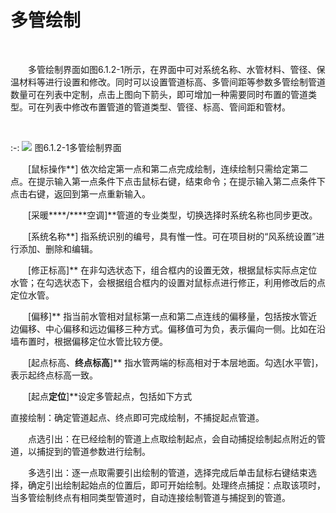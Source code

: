 #  多管绘制
<br/>

&emsp;&emsp;多管绘制界面如图6.1.2\-1所示，在界面中可对系统名称、水管材料、管径、保温材料等进行设置和修改。同时可以设置管道标高、多管间距等参数多管绘制管道数量可在列表中定制，点击上图向下箭头，即可增加一种需要同时布置的管道类型。可在列表中修改布置管道的管道类型、管径、标高、管间距和管材。

<br/>

:-: ![](images/230.png)
图6.1.2\-1多管绘制界面
<br/>

&emsp;&emsp;[鼠标操作**\] 依次给定第一点和第二点完成绘制，连续绘制只需给定第二点。在提示输入第一点条件下点击鼠标右键，结束命令；在提示输入第二点条件下点击右键，返回到第一点重新输入。

&emsp;&emsp;[采暖****/****空调\]**管道的专业类型，切换选择时系统名称也同步更改。

&emsp;&emsp;[系统名称**\] 指系统识别的编号，具有惟一性。可在项目树的“风系统设置”进行添加、删除和编辑。

&emsp;&emsp;[修正标高\]** 在非勾选状态下，组合框内的设置无效，根据鼠标实际点定位水管；在勾选状态下，会根据组合框内的设置对鼠标点进行修正，利用修改后的点定位水管。

&emsp;&emsp;[偏移\]** 指当前水管相对鼠标第一点和第二点连线的偏移量，包括按水管近边偏移、中心偏移和远边偏移三种方式。偏移值可为负，表示偏向一侧。比如在沿墙布置时，根据偏移定位水管比较方便。

&emsp;&emsp;[起点标高、****终点标高****\]** 指水管两端的标高相对于本层地面。勾选\[水平管\]，表示起终点标高一致。

&emsp;&emsp;[起点****定位****\]**设定多管起点，包括如下方式

直接绘制：确定管道起点、终点即可完成绘制，不捕捉起点管道。

&emsp;&emsp;点选引出：在已经绘制的管道上点取绘制起点，会自动捕捉绘制起点附近的管道，以捕捉到的管道参数进行绘制。

&emsp;&emsp;多选引出：逐一点取需要引出绘制的管道，选择完成后单击鼠标右键结束选择，确定引出绘制起始点的位置后，即可开始绘制。处理终点捕捉：点取该项时，当多管绘制终点有相同类型管道时，自动连接绘制管道与捕捉到的管道。